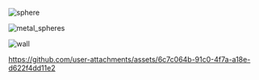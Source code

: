 
![sphere](https://github.com/user-attachments/assets/2202c2ca-7750-41c8-ba13-cbbec98e8fe7)

![metal_spheres](https://github.com/user-attachments/assets/fb3fb13c-b6f9-436c-9ec9-854957803efa)

![wall](https://github.com/user-attachments/assets/a7e4004f-fd9b-41f7-8804-caae12ec1eba)

https://github.com/user-attachments/assets/6c7c064b-91c0-4f7a-a18e-d622f4dd11e2
